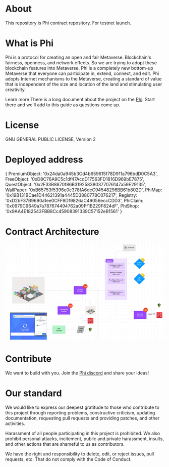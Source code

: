 # About

This repository is Phi contract repository.
For testnet launch.

# What is Phi

Phi is a protocol for creating an open and fair Metaverse.
Blockchain's fairness, openness, and network effects. So we are trying to adopt these blockchain features into Metaverse. Phi is a completely new bottom-up Metaverse that everyone can participate in, extend, connect, and edit. Phi adopts Internet mechanisms to the Metaverse, creating a standard of value that is independent of the size and location of the land and stimulating user creativity.

Learn more
There is a long document about the project on the [Phi](https://medium.com/@phi.xyz/introducing-phi-a-blockchain-native-metaverse-with-ens-and-on-chain-activities-1f5bb1a02eed). Start there and we'll add to this guide as questions come up.

# License

GNU GENERAL PUBLIC LICENSE, Version 2

# Deployed address

{
  PremiumObject: '0x24da0a945b3Cd4b659615f78D911a796bdD0C5A3',
  FreeObject: '0xD8C76A9C5c1df47AcdD17563FD1816D969bE7875',
  QuestObject: '0x2F33B8870f86B319258380377076147a59E29135',
  WallPaper: '0xB65753f5396e0c378fA6dcC94548296BB61b802D',
  PhiMap: '0x19B131BCae1D44621391a4445D3880778C076217',
  Registry: '0xD2bF37B9690a1ee0CFF9Df9826aC49056eccCDD3',
  PhiClaim: '0x0979C9649a7a787674494762a09Ff1B229F824dF',
  PhiShop: '0x9AA4E182543FBB8Cc45908391339C57152eB1561'
}

# Contract Architecture

![Contract Overview](/PHI_Overview.png)

# Contribute

We want to build with you. Join the [Phi discord](https://discord.gg/phi) and share your ideas!

# Our standard

We would like to express our deepest gratitude to those who contribute to this project through reporting problems, constructive criticism, updating documentation, requesting pull requests and providing patches, and other activities.

Harassment of all people participating in this project is prohibited. We also prohibit personal attacks, incitement, public and private harassment, insults, and other actions that are shameful to us as contributors.

We have the right and responsibility to delete, edit, or reject issues, pull requests, etc. That do not comply with the Code of Conduct.
